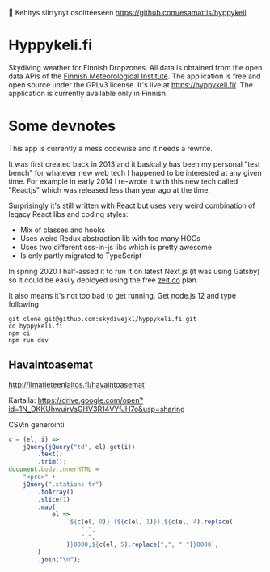 🚨 Kehitys siirtynyt osoitteeseen <https://github.com/esamattis/hyppykeli>


# Hyppykeli.fi

Skydiving weather for Finnish Dropzones. All data is obtained from the open data APIs of the [Finnish Meteorological Institute][fmi].
The application is free and open source under the GPLv3 license. It's live at https://hyppykeli.fi/. The application is currently available only in Finnish.

[fmi]: http://en.ilmatieteenlaitos.fi/

# Some devnotes

This app is currently a mess codewise and it needs a rewrite.

It was first created back in 2013 and it basically has been my personal "test
bench" for whatever new web tech I happened to be interested at any given
time. For example in early 2014 I re-wrote it with this new tech called
"Reactjs" which was released less than year ago at the time.

Surprisingly it's still written with React but uses very weird combination of
legacy React libs and coding styles:

-   Mix of classes and hooks
-   Uses weird Redux abstraction lib with too many HOCs
-   Uses two different css-in-js libs which is pretty awesome
-   Is only partly migrated to TypeScript

In spring 2020 I half-assed it to run it on latest Next.js (it was using
Gatsby) so it could be easily deployed using the free [zeit.co] plan.

It also means it's not too bad to get running. Get node.js 12 and type
following

    git clone git@github.com:skydivejkl/hyppykeli.fi.git
    cd hyppykeli.fi
    npm ci
    npm run dev

[zeit.co]: https://zeit.co/

## Havaintoasemat

<http://ilmatieteenlaitos.fi/havaintoasemat>

Kartalla: <https://drive.google.com/open?id=1N_DKKUhwuirVsGHV3R14VYfJH7o&usp=sharing>

CSV:n generointi

```js
c = (el, i) =>
    jQuery(jQuery("td", el).get(i))
        .text()
        .trim();
document.body.innerHTML =
    "<pre>" +
    jQuery(".stations tr")
        .toArray()
        .slice(1)
        .map(
            el =>
                `${c(el, 0)} (${c(el, 1)}),${c(el, 4).replace(
                    ",",
                    ".",
                )}0000,${c(el, 5).replace(",", ".")}0000`,
        )
        .join("\n");
```
